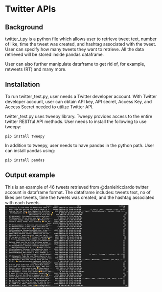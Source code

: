# Twitter APIs

## Background
[twitter_t.py](https://github.com/primnp/EC601_HW2/blob/main/TwitterAPI/twitter_t.py) is a python file which allows user to retrieve tweet text, number of like, time the tweet was created, and hashtag associated with the tweet. User can specify how many tweets they want to retrieve. All the data retrieved will be stored inside pandas dataframe.

User can also further manipulate dataframe to get rid of, for example, retweets (RT) and many more.

## Installation
To run twitter_test.py, user needs a Twitter developer account. With Twitter developer account, user can obtain API key, API secret, Access Key, and Access Secret needed to utilize Twitter API.

twitter_test.py uses tweepy library. Tweepy provides access to the entire twitter RESTful API methods.
User needs to install the following to use tweepy:
```
pip install tweepy
```

In addition to tweepy, user needs to have pandas in the python path. User can install pandas using:
```
pip install pandas
```

## Output example
This is an example of 46 tweets retrieved from @danielricciardo twitter account in dataframe format. The dataframe includes: tweets text, no of likes per tweets, time the tweets was created, and the hashtag associated with each tweets.
<img src="./twitter_ex.png" width="80%" />
